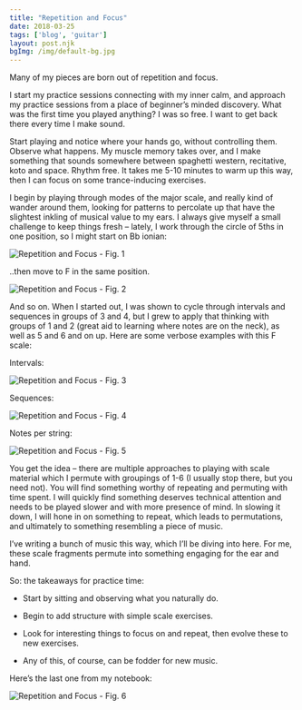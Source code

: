 ```yaml
---
title: "Repetition and Focus"
date: 2018-03-25
tags: ['blog', 'guitar']
layout: post.njk
bgImg: /img/default-bg.jpg
---
```

Many of my pieces are born out of repetition and focus.

I start my practice sessions connecting with my inner calm, and
approach my practice sessions from a place of beginner’s minded
discovery. What was the first time you played anything? I was so free. I
want to get back there every time I make sound.

Start playing and notice where your hands go, without controlling
them. Observe what happens. My muscle memory takes over, and I make
something that sounds somewhere between spaghetti western, recitative,
koto and space. Rhythm free. It takes me 5-10 minutes to warm up this
way, then I can focus on some trance-inducing exercises.

I begin by playing through modes of the major scale, and really kind
of wander around them, looking for patterns to percolate up that have
the slightest inkling of musical value to my ears. I always give myself a
small challenge to keep things fresh – lately, I work through the circle of 5ths in one position, so I might start on Bb ionian:

![Repetition and Focus - Fig. 1](/main/img/repetition-and-focus-1.png)

..then move to F in the same position.

![Repetition and Focus - Fig. 2](/main/img/repetition-and-focus-2.png)

And so on. When I started out, I was shown to cycle through intervals
and sequences in groups of 3 and 4, but I grew to apply that thinking
with groups of 1 and 2 (great aid to learning where notes are on the
neck), as well as 5 and 6 and on up.  Here are some verbose examples
with this F scale:

Intervals:

![Repetition and Focus - Fig. 3](/main/img/repetition-and-focus-3.png)

Sequences:

![Repetition and Focus - Fig. 4](/main/img/repetition-and-focus-4.png)

Notes per string:

![Repetition and Focus - Fig. 5](/main/img/repetition-and-focus-5.png)

You get the idea – there are multiple approaches to playing with
scale material which I permute with groupings of 1-6 (I usually stop
there, but you need not). You will find something worthy of repeating
and permuting with time spent. I will quickly find something deserves
technical attention and needs to be played slower and with more presence
of mind. In slowing it down, I will hone in on something to repeat,
which leads to permutations, and ultimately to something resembling a
piece of music.

I’ve writing a bunch of music this way, which I’ll be diving into
here. For me, these scale fragments permute into something engaging for
the ear and hand.

So: the takeaways for practice time:

- Start by sitting and observing what you naturally do.

- Begin to add structure with simple scale exercises.

- Look for interesting things to focus on and repeat, then evolve these to new exercises.

- Any of this, of course, can be fodder for new music.

Here’s the last one from my notebook:

![Repetition and Focus - Fig. 6](/main/img/repetition-and-focus-6.png)





